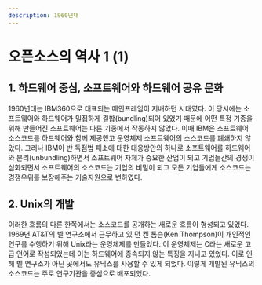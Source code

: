 ```yaml
---
description: 1960년대
---
```


# 오픈소스의 역사 1 \(1\)

## 1. 하드웨어 중심, 소프트웨어와 하드웨어 공유 문화 

 1960년대는 IBM360으로 대표되는 메인프레임이 지배하던 시대였다. 이 당시에는 소프트웨어와 하드웨어가 밀접하게 결합\(bundling\)되어 있었기 때문에 어떤 특정 기종을 위해 만들어진 소프트웨어는 다른 기종에서 작동하지 않았다. 이때 IBM은 소프트웨어 소스코드를 하드웨어와 함께 제공했고 운영체제 소프트웨어의 소스코드를 폐쇄하지 않았다. 그러나 IBM이 반 독점법 패소에 대한 대응방안의 하나로 소프트웨어를 하드웨어와 분리\(unbundling\)하면서 소프트웨어 자체가 중요한 산업이 되고 기업들간의 경쟁이 심화되면서 소프트웨어의 소스코드는 기업의 비밀이 되고 모든 기업들에게 소스코드는 경쟁우위를 보장해주는 기술자원으로 변하였다.

## 2. Unix의 개발 

 이러한 흐름의 다른 한쪽에서는 소스코드를 공개하는 새로운 흐름이 형성되고 있었다. 1969년 AT&T의 벨 연구소에서 근무하고 있 던 켄 톰슨\(Ken Thompson\)이 개인적인 연구를 수행하기 위해 Unix라는 운영체제를 만들었다. 이 운영체제는 C라는 새로운 고급 언어로 작성되었는데 이는 하드웨어에 종속되지 않는 특징을 지니고 있었다. 이로 인해 벨 연구소가 아닌 곳에서도 유닉스를 사용할 수 있게 되었다. 이렇게 개발된 유닉스의 소스코드는 주로 연구기관을 중심으로 배포되었다.



